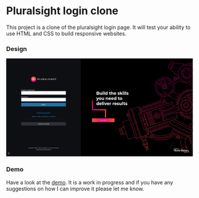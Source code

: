 # Pluralsight login clone

This project is a clone of the pluralsight login page. It will test your ability to use HTML and CSS to build responsive websites.

### Design

![](design/design.png)

### Demo

Have a look at the [demo](https://gracious-swirles-2a723c.netlify.app/). It is a work in progress and if you have any suggestions on how I can improve it please let me know.
